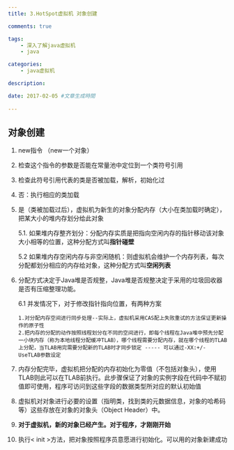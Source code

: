 ```yaml
---
title: 3.HotSpot虚拟机 对象创建

comments: true    

tags: 
    - 深入了解java虚拟机
    - java

categories: 
    - java虚拟机

description:

date: 2017-02-05 #文章生成時間
   
---
```


## **对象创建**

 1. new指令 （new一个对象）
 2. 检查这个指令的参数是否能在常量池中定位到一个类符号引用
 3. 检查此符号引用代表的类是否被加载，解析，初始化过
 4. 否：执行相应的类加载
 5. 是（类被加载过后），虚拟机为新生的对象分配内存（大小在类加载时确定），把某大小的堆内存划分给此对象
    
    5.1. 如果堆内存整齐划分：分配内存实质是把指向空闲内存的指针移动该对象大小相等的位置，这种分配方式叫**指针碰壁**
    
    5.2 如果堆内存空闲内存与非空闲随机：则虚拟机会维护一个内存列表，每次分配都划分相应的内存给对象，这种分配方式叫**空闲列表**
    
 6. 分配方式决定于Java堆是否规整，Java堆是否规整决定于采用的垃圾回收器是否有压缩整理功能。
    
    6.1 并发情况下，对于修改指针指向位置，有两种方案
              
        1.对分配内存空间进行同步处理--实际上，虚拟机采用CAS配上失败重试的方法保证更新操作的原子性
        2.把内存的分配的动作按照线程划分在不同的空间进行，即每个线程在Java堆中预先分配一小块内存（称为本地线程分配缓冲TLAB），哪个线程需要分配内存，就在哪个线程的TLAB上分配，当TLAB用完需要分配新的TLAB时才同步锁定 ----- 可以通过-XX:+/-UseTLAB参数设定
 7. 内存分配完毕，虚拟机把分配的内存初始化为零值（不包括对象头），使用TLAB则此可以在TLAB前执行。此步骤保证了对象的实例字段在代码中不赋初值即可使用，程序可访问到这些字段的数据类型所对应的默认初始值
 8. 虚拟机对对象进行必要的设置（指明类，找到类的元数据信息，对象的哈希码等）这些存放在对象的对象头（Object Header）中。 
 9. **对于虚拟机，新的对象已经产生。对于程序，才刚刚开始**
 10. 执行< init >方法，把对象按照程序员意愿进行初始化。可以用的对象新建成功
